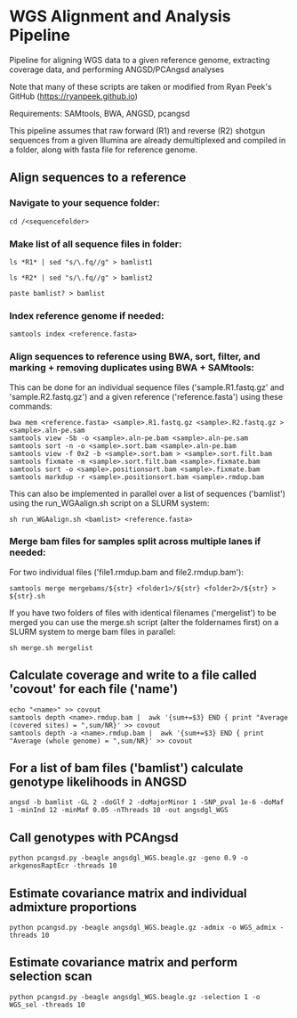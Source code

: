 # WGS Alignment and Analysis Pipeline
  
Pipeline for aligning WGS data to a given reference genome, extracting coverage data, and performing ANGSD/PCAngsd analyses

Note that many of these scripts are taken or modified from Ryan Peek's GitHub (https://ryanpeek.github.io)

Requirements: SAMtools, BWA, ANGSD, pcangsd

This pipeline assumes that raw forward (R1) and reverse (R2) shotgun sequences from a given Illumina are already demultiplexed and compiled in a folder, along with fasta file for reference genome.

## Align sequences to a reference

### Navigate to your sequence folder: 

    cd /<sequencefolder>

### Make list of all sequence files in folder:

    ls *R1* | sed "s/\.fq//g" > bamlist1

    ls *R2* | sed "s/\.fq//g" > bamlist2

    paste bamlist? > bamlist

### Index reference genome if needed:

    samtools index <reference.fasta>

### Align sequences to reference using BWA, sort, filter, and marking + removing duplicates using BWA + SAMtools:

This can be done for an individual sequence files ('sample.R1.fastq.gz' and 'sample.R2.fastq.gz') and a given reference ('reference.fasta') using these commands:

    bwa mem <reference.fasta> <sample>.R1.fastq.gz <sample>.R2.fastq.gz > <sample>.aln-pe.sam
    samtools view -Sb -o <sample>.aln-pe.bam <sample>.aln-pe.sam
    samtools sort -n -o <sample>.sort.bam <sample>.aln-pe.bam
    samtools view -f 0x2 -b <sample>.sort.bam > <sample>.sort.filt.bam
    samtools fixmate -m <sample>.sort.filt.bam <sample>.fixmate.bam
    samtools sort -o <sample>.positionsort.bam <sample>.fixmate.bam
    samtools markdup -r <sample>.positionsort.bam <sample>.rmdup.bam

This can also be implemented in parallel over a list of sequences ('bamlist') using the run_WGAalign.sh script on a SLURM system:
  
    sh run_WGAalign.sh <bamlist> <reference.fasta>

### Merge bam files for samples split across multiple lanes if needed:

For two individual files ('file1.rmdup.bam and file2.rmdup.bam'):

    samtools merge mergebams/${str} <folder1>/${str} <folder2>/${str} > ${str}.sh
    
If you have two folders of files with identical filenames ('mergelist') to be merged you can use the merge.sh script (alter the foldernames first) on a SLURM system to merge bam files in parallel:

    sh merge.sh mergelist

## Calculate coverage and write to a file called 'covout' for each file ('name')

    echo "<name>" >> covout
    samtools depth <name>.rmdup.bam |  awk '{sum+=$3} END { print "Average (covered sites) = ",sum/NR}' >> covout
    samtools depth -a <name>.rmdup.bam |  awk '{sum+=$3} END { print "Average (whole genome) = ",sum/NR}' >> covout

## For a list of bam files ('bamlist') calculate genotype likelihoods in ANGSD

    angsd -b bamlist -GL 2 -doGlf 2 -doMajorMinor 1 -SNP_pval 1e-6 -doMaf 1 -minInd 12 -minMaf 0.05 -nThreads 10 -out angsdgl_WGS

## Call genotypes with PCAngsd

    python pcangsd.py -beagle angsdgl_WGS.beagle.gz -geno 0.9 -o arkgenosRaptEcr -threads 10
    
## Estimate covariance matrix and individual admixture proportions

    python pcangsd.py -beagle angsdgl_WGS.beagle.gz -admix -o WGS_admix -threads 10
    
## Estimate covariance matrix and perform selection scan

    python pcangsd.py -beagle angsdgl_WGS.beagle.gz -selection 1 -o WGS_sel -threads 10
